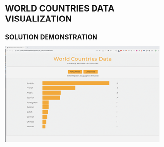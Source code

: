 # WORLD COUNTRIES DATA VISUALIZATION
## SOLUTION DEMONSTRATION

![GIF DEMO](https://github.com/Adedeji-Taiwo/30-Days-of-JavaScript-Challenge-Project-Exercises/blob/main/DAY%2025%20PROJECT/dom_min_project_bar_graph_day_5.1.gif)

  
